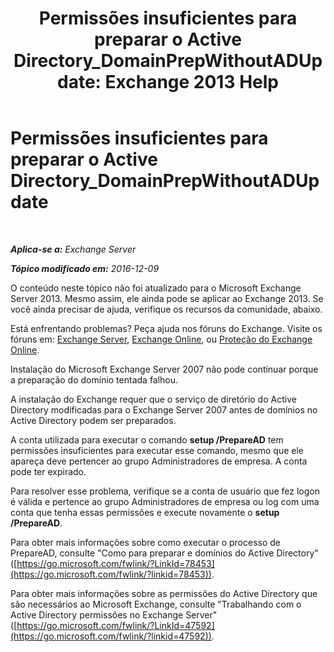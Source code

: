 ﻿---
title: 'Permissões insuficientes para preparar o Active Directory_DomainPrepWithoutADUpdate: Exchange 2013 Help'
TOCTitle: Permissões insuficientes para preparar o Active Directory_DomainPrepWithoutADUpdate
ms:assetid: 4283c4b9-983f-460e-a5de-42b2772eae0d
ms:mtpsurl: https://technet.microsoft.com/pt-br/library/ms.exch.setupreadiness.domainprepwithoutadupdate(v=EXCHG.150)
ms:contentKeyID: 50485460
ms.date: 05/22/2018
mtps_version: v=EXCHG.150
ms.translationtype: MT
---

# Permissões insuficientes para preparar o Active Directory\_DomainPrepWithoutADUpdate

 

_**Aplica-se a:** Exchange Server_

_**Tópico modificado em:** 2016-12-09_

O conteúdo neste tópico não foi atualizado para o Microsoft Exchange Server 2013. Mesmo assim, ele ainda pode se aplicar ao Exchange 2013. Se você ainda precisar de ajuda, verifique os recursos da comunidade, abaixo.

Está enfrentando problemas? Peça ajuda nos fóruns do Exchange. Visite os fóruns em: [Exchange Server](https://go.microsoft.com/fwlink/p/?linkid=60612), [Exchange Online](https://go.microsoft.com/fwlink/p/?linkid=267542), ou [Proteção do Exchange Online](https://go.microsoft.com/fwlink/p/?linkid=285351).

Instalação do Microsoft Exchange Server 2007 não pode continuar porque a preparação do domínio tentada falhou.

A instalação do Exchange requer que o serviço de diretório do Active Directory modificadas para o Exchange Server 2007 antes de domínios no Active Directory podem ser preparados.

A conta utilizada para executar o comando **setup /PrepareAD** tem permissões insuficientes para executar esse comando, mesmo que ele apareça deve pertencer ao grupo Administradores de empresa. A conta pode ter expirado.

Para resolver esse problema, verifique se a conta de usuário que fez logon é válida e pertence ao grupo Administradores de empresa ou log com uma conta que tenha essas permissões e execute novamente o **setup /PrepareAD**.

Para obter mais informações sobre como executar o processo de PrepareAD, consulte "Como para preparar e domínios do Active Directory" ([https://go.microsoft.com/fwlink/?LinkId=78453](https://go.microsoft.com/fwlink/?linkid=78453)).

Para obter mais informações sobre as permissões do Active Directory que são necessários ao Microsoft Exchange, consulte "Trabalhando com o Active Directory permissões no Exchange Server" ([https://go.microsoft.com/fwlink/?LinkId=47592](https://go.microsoft.com/fwlink/?linkid=47592)).


